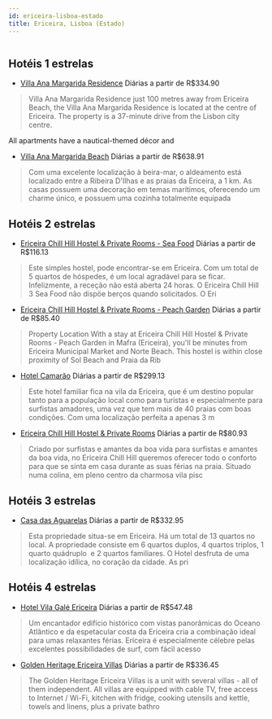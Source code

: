 ```yaml
---
id: ericeira-lisboa-estado
title: Ericeira, Lisboa (Estado)
---
```


<center><img src="http://photos.hotelbeds.com/giata/44/441142/441142a_hb_a_001.jpg" alt="" /></center>


## Hotéis 1 estrelas

-    [Villa Ana Margarida Residence](https://www.hurb.com/hoteis/ericeira/villa-ana-margarida-residence-JNP-JP326498?cmp=18055) Diárias a partir de R$334.90
   > Villa Ana Margarida Residence just 100 metres away from Ericeira Beach, the Villa Ana Margarida Residence is located at the centre of Ericeira. The property is a 37-minute drive from the Lisbon city centre.

All apartments have a nautical-themed décor and
-    [Villa Ana Margarida Beach](https://www.hurb.com/hoteis/ericeira/villa-ana-margarida-beach-JNP-JP785742?cmp=18055) Diárias a partir de R$638.91
   > Com uma excelente localização à beira-mar, o aldeamento está localizado entre a Ribeira D&apos;Ilhas e as praias da Ericeira, a 1 km. 
As casas possuem uma decoração em temas marítimos, oferecendo um charme único, e possuem uma cozinha totalmente equipada

## Hotéis 2 estrelas

-    [Ericeira Chill Hill Hostel & Private Rooms - Sea Food](https://www.hurb.com/hoteis/ericeira/ericeira-chill-hill-hostel-private-rooms-sea-food-JNP-JP552333?cmp=18055) Diárias a partir de R$116.13
   > Este simples hostel, pode encontrar-se em Ericeira. Com um total de 5 quartos de hóspedes, é um local agradável para se ficar. Infelizmente, a receção não está aberta 24 horas. O Ericeira Chill Hill 3   Sea Food não dispõe berços quando solicitados. O Eri
-    [Ericeira Chill Hill Hostel & Private Rooms - Peach Garden](https://www.hurb.com/hoteis/ericeira/ericeira-chill-hill-hostel-private-rooms-peach-garden-JNP-JP551817?cmp=18055) Diárias a partir de R$85.40
   > Property Location With a stay at Ericeira Chill Hill Hostel &amp; Private Rooms - Peach Garden in Mafra (Ericeira), you&apos;ll be minutes from Ericeira Municipal Market and Norte Beach.  This hostel is within close proximity of Sol Beach and Praia da Rib
-    [Hotel Camarão](https://www.hurb.com/hoteis/ericeira/hotel-camarao-JNP-JP323722?cmp=18055) Diárias a partir de R$299.13
   > Este hotel familiar fica na vila da Ericeira, que é um destino popular tanto para a população local como para turistas e especialmente para surfistas amadores, uma vez que tem mais de 40 praias com boas condições. Com uma localização perfeita a apenas 3 m
-    [Ericeira Chill Hill Hostel & Private Rooms](https://www.hurb.com/hoteis/ericeira/ericeira-chill-hill-hostel-private-rooms-JNP-JP621393?cmp=18055) Diárias a partir de R$80.93
   > Criado por surfistas e amantes da boa vida para surfistas e amantes da boa vida, no Ericeira Chill Hill queremos oferecer todo o conforto para que se sinta em casa durante as suas férias na praia. Situado numa colina, em pleno centro da charmosa vila pisc

## Hotéis 3 estrelas

-    [Casa das Aguarelas](https://www.hurb.com/hoteis/ericeira/casa-das-aguarelas-JNP-JP049549?cmp=18055) Diárias a partir de R$332.95
   > Esta propriedade situa-se em Ericeira. Há um total de 13 quartos no local. A propriedade consiste em 6 quartos duplos, 4 quartos triplos, 1 quarto quádruplo  e 2 quartos familiares. O Hotel desfruta de uma localização idílica, no coração da cidade. As pri

## Hotéis 4 estrelas

-    [Hotel Vila Galé Ericeira](https://www.hurb.com/hoteis/ericeira/hotel-vila-gale-ericeira-JNP-JP978619?cmp=18055) Diárias a partir de R$547.48
   > Um encantador edifício histórico com vistas panorâmicas do Oceano Atlântico e da espetacular costa da Ericeira cria a combinação ideal para umas relaxantes férias. Ericeira é especialmente célebre pelas excelentes possibilidades de surf, com fácil acesso 
-    [Golden Heritage Ericeira Villas](https://www.hurb.com/hoteis/ericeira/golden-heritage-ericeira-villas-JNP-JP757043?cmp=18055) Diárias a partir de R$336.45
   > The Golden Heritage Ericeira Villas is a unit with several villas - all of them independent. All villas are equipped with cable TV, free access to Internet / Wi-Fi, kitchen with fridge, cooking utensils and kettle, towels and linens, plus a private bathro
